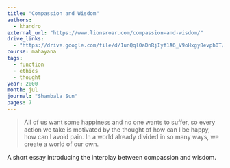 ```yaml
---
title: "Compassion and Wisdom"
authors:
  - khandro
external_url: "https://www.lionsroar.com/compassion-and-wisdom/"
drive_links:
  - "https://drive.google.com/file/d/1unQql0aDnRjIyf1A6_V9oHxgy8evph0T/view?usp=drivesdk"
course: mahayana
tags:
  - function
  - ethics
  - thought
year: 2000
month: jul
journal: "Shambala Sun"
pages: 7
---
```


> All of us want some happiness and no one wants to suffer, so every action we take is motivated by the thought of how can I be happy, how can I avoid pain. In a world already divided in so many ways, we create a world of our own.

A short essay introducing the interplay between compassion and wisdom.
